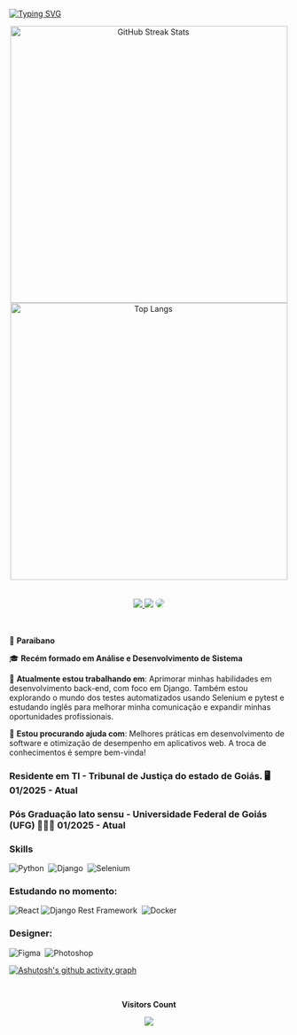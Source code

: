 [![Typing SVG](https://readme-typing-svg.herokuapp.com/?color=fcf403&size=35&center=true&vCenter=true&width=1000&lines=Olá,+Meu+nome+é+Raniere;Tenho+21+anos;Sou+Brasileiro;Recém+formado+em+ADS;Sejam+Bem-vindos!+:%29)](https://git.io/typing-svg)

<div align="center"> 
   <img src="https://github-readme-streak-stats.herokuapp.com/?user=Ranierelp&theme=dark&hide_border=true" alt="GitHub Streak Stats" style="width: 500px;">
   
<!-- Proudly created with GPRM ( https://gprm.itsvg.in ) -->
  <!-- <img width="41%" height="195px" src="https://github-readme-stats.vercel.app/api/top-langs/?username=Ranierelp&layout=compact&hide_border=true&title_color=FFFFFF&text_color=FFFFFF&bg_color=0d1117" /> -->
</div>
<div align="center"> 
      <img src="https://github-readme-stats.vercel.app/api/top-langs/?username=Ranierelp&theme=dark&hide_border=true&include_all_commits=false&count_private=true&layout=compact" alt="Top Langs" style="width: 500px;">
</div>
 <br> </br>
<div align="center"> 
<a href="https://www.instagram.com/raniere_lp2/#" target="_blank"><img src="https://img.shields.io/badge/-Instagram-%23E4405F?style=for-the-badge&logo=instagram&logoColor=white"</a>
<a href = "mailto:raniereWork@outlook.com"> <img src="https://img.shields.io/badge/-Email-%23333?style=for-the-badge&logo=gmail&logoColor=white" target="_blank"></a>
<a href="https://www.linkedin.com/in/raniere-luiz-b875b1275/" target="_blank"><img src="https://img.shields.io/badge/-LinkedIn-%230077B5?style=for-the-badge&logo=linkedin&logoColor=white" style="border-radius: 30px" target="_blank"></a> 
 </div>
  <br> </br>
   
🌵 **Paraibano**
   
🎓 **Recém formado em Análise e Desenvolvimento de Sistema**

🔭 **Atualmente estou trabalhando em**: Aprimorar minhas habilidades em desenvolvimento back-end, com foco em Django. Também estou explorando o mundo dos testes automatizados usando Selenium e pytest e estudando inglês para melhorar minha comunicação e expandir minhas oportunidades profissionais.

🤝 **Estou procurando ajuda com**: Melhores práticas em desenvolvimento de software e otimização de desempenho em aplicativos web. A troca de conhecimentos é sempre bem-vinda!
  ### Residente em TI - Tribunal de Justiça do estado de Goiás. 🖥️ 01/2025 - Atual
  ### Pós Graduação lato sensu - Universidade Federal de Goiás (UFG) 👨🏼‍🎓 01/2025 - Atual
### Skills
![Python](https://img.shields.io/badge/Python-14354C?style=for-the-badge&logo=python&logoColor=white)&nbsp;
![Django](https://img.shields.io/badge/Django-092E20?style=for-the-badge&logo=django&logoColor=white)&nbsp;
![Selenium](https://img.shields.io/badge/Selenium-43B02A?style=for-the-badge&logo=selenium&logoColor=white)&nbsp;

  ### Estudando no momento:
![React](https://img.shields.io/badge/react-%2320232a.svg?style=for-the-badge&logo=react&logoColor=%2361DAFB)
![Django Rest Framework](https://img.shields.io/badge/Django_Rest_Framework-092E20?style=for-the-badge&logo=django&logoColor=white)&nbsp;
![Docker](https://img.shields.io/badge/docker-%230db7ed.svg?style=for-the-badge&logo=docker&logoColor=white)

   ### Designer:
![Figma](https://img.shields.io/badge/Figma-F24E1E?style=for-the-badge&logo=figma&logoColor=white)&nbsp;
![Photoshop](https://img.shields.io/badge/Photoshop-31A8FF?style=for-the-badge&logo=adobe-photoshop&logoColor=white)&nbsp;

[![Ashutosh's github activity graph](https://github-readme-activity-graph.vercel.app/graph?username=Ranierelp&theme=github-compact)](https://github.com/ashutosh00710/github-readme-activity-graph)
<div align="center">
<br><p align="centre"><b>Visitors Count</b></p>  
<p align="center"><img align="center" src="https://profile-counter.glitch.me/{Ranierelp}/count.svg" /></p> 
<br>
</div>

  
